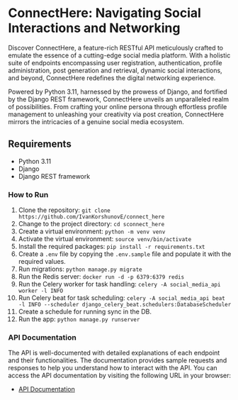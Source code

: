 # ConnectHere: Navigating Social Interactions and Networking

Discover ConnectHere, a feature-rich RESTful API meticulously crafted to emulate the essence of a cutting-edge social media platform. With a holistic suite of endpoints encompassing user registration, authentication, profile administration, post generation and retrieval, dynamic social interactions, and beyond, ConnectHere redefines the digital networking experience.

Powered by Python 3.11, harnessed by the prowess of Django, and fortified by the Django REST framework, ConnectHere unveils an unparalleled realm of possibilities. From crafting your online persona through effortless profile management to unleashing your creativity via post creation, ConnectHere mirrors the intricacies of a genuine social media ecosystem.

## Requirements
- Python 3.11
- Django
- Django REST framework

### How to Run

1. Clone the repository: `git clone https://github.com/IvanKorshunovE/connect_here`
2. Change to the project directory: `cd sconnect_here`
3. Create a virtual environment: `python -m venv venv`
4. Activate the virtual environment: `source venv/bin/activate`
5. Install the required packages: `pip install -r requirements.txt`
6. Create a `.env` file by copying the `.env.sample` file and populate it with the required values.
7. Run migrations: `python manage.py migrate`
8. Run the Redis server: `docker run -d -p 6379:6379 redis`
9. Run the Celery worker for task handling: `celery -A social_media_api worker -l INFO`
10. Run Celery beat for task scheduling: `celery -A social_media_api beat -l INFO --scheduler django_celery_beat.schedulers:DatabaseScheduler`
11. Create a schedule for running sync in the DB.
12. Run the app: `python manage.py runserver`

### API Documentation

The API is well-documented with detailed explanations of each endpoint and their functionalities. The documentation provides sample requests and responses to help you understand how to interact with the API. You can access the API documentation by visiting the following URL in your browser:
- [API Documentation](http://localhost:8000/api/schema/swagger-ui/)
